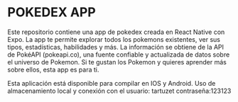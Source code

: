 # POKEDEX APP

Este repositorio contiene una app de pokedex creada en React Native con Expo. 
La app te permite explorar todos los pokemons existentes, ver sus tipos, estadísticas, habilidades y más. 
La información se obtiene de la API de PokéAPI (pokeapi.co), una fuente confiable y actualizada de datos sobre el universo de Pokemon. 
Si te gustan los Pokemon y quieres aprender más sobre ellos, esta app es para ti.

Esta aplicación está disponible para compilar en IOS y Android. 
Uso de almacenamiento local y conexión con el usuario: tartuzet contraseña:123123
